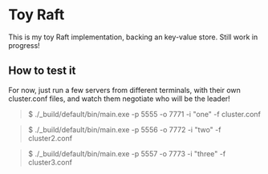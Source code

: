 # Toy Raft

This is my toy Raft implementation, backing an key-value store. Still work in progress!

## How to test it

For now, just run a few servers from different terminals, with their
own cluster.conf files, and watch them negotiate who will be the
leader!

> $ ./_build/default/bin/main.exe -p 5555 -o 7771 -i "one" -f cluster.conf

> $ ./_build/default/bin/main.exe -p 5556 -o 7772 -i "two" -f cluster2.conf

> $ ./_build/default/bin/main.exe -p 5557 -o 7773 -i "three" -f cluster3.conf

